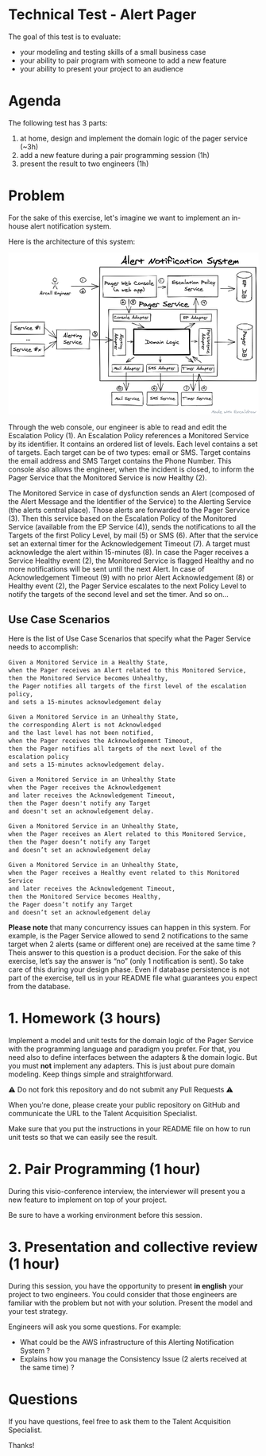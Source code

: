 #  Technical Test - Alert Pager

The goal of this test is to evaluate:
- your modeling and testing skills of a small business case
- your ability to pair program with someone to add a new feature
- your ability to present your project to an audience

# Agenda

The following test has 3 parts:
1. at home, design and implement the domain logic of the pager service (~3h)
2. add a new feature during a pair programming session (1h)
3. present the result to two engineers (1h)

# Problem

For the sake of this exercise, let's imagine we want to implement an in-house alert notification system.

Here is the architecture of this system:

![Architecture of the Alert Notification System](architecture-diagram.png)

Through the web console, our engineer is able to read and edit the Escalation Policy (1). An Escalation Policy references a Monitored Service by its identifier. It contains an ordered list of levels. Each level contains a set of targets. Each target can be of two types: email or SMS. 
Target contains the email address and SMS Target contains the Phone Number. This console also allows the engineer, when the incident is closed, to inform the Pager Service that the Monitored Service is now Healthy (2).

The Monitored Service in case of dysfunction sends an Alert (composed of the Alert Message and the Identifier of the Service) to the Alerting Service (the alerts central place). Those alerts are forwarded to the Pager Service (3). Then this service based on the Escalation Policy of the Monitored Service (available from the EP Service (4)), sends the notifications to all the Targets of the first Policy Level, by mail (5) or SMS (6). After that the service set an external timer for the Acknowledgement Timeout (7). A target must acknowledge the alert within 15-minutes (8). In case the Pager receives a Service Healthy event (2), the Monitored Service is flagged Healthy and no more notifications will be sent until the next Alert. In case of Acknowledgement Timeout (9) with no prior Alert Acknowledgement (8) or Healthy event (2), the Pager Service escalates to the next Policy Level to notify the targets of the second level and set the timer. And so on...

## Use Case Scenarios

Here is the list of Use Case Scenarios that specify what the Pager Service needs to accomplish:

```
Given a Monitored Service in a Healthy State,
when the Pager receives an Alert related to this Monitored Service,
then the Monitored Service becomes Unhealthy,
the Pager notifies all targets of the first level of the escalation policy,
and sets a 15-minutes acknowledgement delay
```

```
Given a Monitored Service in an Unhealthy State,
the corresponding Alert is not Acknowledged
and the last level has not been notified,
when the Pager receives the Acknowledgement Timeout,
then the Pager notifies all targets of the next level of the escalation policy
and sets a 15-minutes acknowledgement delay.
```

```
Given a Monitored Service in an Unhealthy State
when the Pager receives the Acknowledgement
and later receives the Acknowledgement Timeout,
then the Pager doesn't notify any Target
and doesn't set an acknowledgement delay.
```

```
Given a Monitored Service in an Unhealthy State,
when the Pager receives an Alert related to this Monitored Service,
then the Pager doesn’t notify any Target
and doesn’t set an acknowledgement delay
```

```
Given a Monitored Service in an Unhealthy State,
when the Pager receives a Healthy event related to this Monitored Service
and later receives the Acknowledgement Timeout,
then the Monitored Service becomes Healthy,
the Pager doesn’t notify any Target
and doesn’t set an acknowledgement delay
```

**Please note** that many concurrency issues can happen in this system. For example, is the Pager Service allowed to send 2 notifications to the same target when 2 alerts (same or different one) are received at the same time ? Theis answer to this question is a product decision. For the sake of this exercise, let’s say the answer is “no” (only 1 notification is sent). So take care of this during your design phase. Even if database persistence is not part of the exercise, tell us in your README file what guarantees you expect from the database.

# 1. Homework (3 hours)

Implement a model and unit tests for the domain logic of the Pager Service with the programming language and paradigm you prefer. For that, you need also to define interfaces between the adapters & the domain logic. But you must **not** implement any adapters. This is just about pure domain modeling. Keep things simple and straightforward.

:warning: Do not fork this repository and do not submit any Pull Requests :warning:

When you're done, please create your public repository on GitHub and communicate the URL to the Talent Acquisition Specialist.

Make sure that you put the instructions in your README file on how to run unit tests so that we can easily see the result.

# 2. Pair Programming (1 hour)

During this visio-conference interview, the interviewer will present you a new feature to implement on top of your project.

Be sure to have a working environment before this session.

# 3. Presentation and collective review (1 hour)

During this session, you have the opportunity to present **in english** your project to two engineers. You could consider that those engineers are familiar with the problem but not with your solution. Present the model and your test strategy.

Engineers will ask you some questions. For example:
- What could be the AWS infrastructure of this Alerting Notification System ?
- Explains how you manage the Consistency Issue (2 alerts received at the same time) ?

# Questions

If you have questions, feel free to ask them to the Talent Acquisition Specialist.

Thanks!
